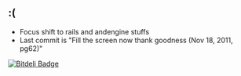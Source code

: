 ## :(

* Focus shift to rails and andengine stuffs
* Last commit is "Fill the screen now thank goodness (Nov 18, 2011, pg62)"

[![Bitdeli Badge](https://d2weczhvl823v0.cloudfront.net/time-machine/android/trend.png)](https://bitdeli.com/free "Bitdeli Badge")

